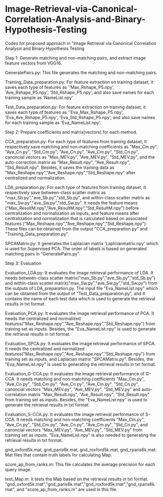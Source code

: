 # Image-Retrieval-via-Canonical-Correlation-Analysis-and-Binary-Hypothesis-Testing
Codes for proposed approach in "Image Retrieval via Canonical Correlation Analysis and Binary Hypothesis Testing

Step 1: Generate matching and non-matching pairs, and extract image feature vectors from VGG16.

GeneratePairs.py: This file generates the matching and non-matching pairs.

Training_Data_preparation.py: For feature extraction on training dataset, it saves each type of features as ''Max_Rshape_P5.npy', 'Ave_Rshape_P5.npy', 'Std_Rshape_P5.npy', and also save names for each training sample as 'NameList.npy'

Test_Data_preparation.py: For feature extraction on training dataset, it saves each type of features as ''Eva_Max_Rshape_P5.npy', 'Eva_Ave_Rshape_P5.npy', 'Eva_Std_Rshape_P5.npy', and also save names for each training sample as 'Eva_NameList.npy'.



Step 2: Prepare coefficients and matrix(vectors) for each method.

CCA_preparation.py: For each type of features from training dataset, It respectively save matching and non-matching coefficients as "Max_Cm.py", "Ave_Cn.py", "Std_Cm.py", "Ave_Cn.py", "Ave_Cm.py", "Std_Cn.py", canoncial vectors as "Max_MEV.py", "Ave_MEV.py", "Std_MEV.py", and the auto-correction matrix as "Max_Result.npy", "Ave_Result.npy", "Std_Result.npy". Besides, it saves the training data as "Max_Reshape.npy","Ave_Reshape.npy","Std_Reshape.npy" after centralized and normalization. 

LDA_preparation.py: For each type of features from training dataset, It respectively save between-class scatter matrix as "max_Sb.py","ave_Sb.py","std_Sb.py", and within-class scatter matrix as "max_Sw.py","ave_Sw.py","std_Sw.py". It needs the feature means ("Max_ResultM.npy","Ave_ResultM.npy","Std_ResultM.npy") before centralization and normalization as inputs, and feature means after centralization and normalization that is calculated based on associated features ("Max_Reshape.npy","Ave_Reshape.npy","Std_Reshape.npy"). These files can be obtained from the output "CCA_preparation.py" and "Training_Data_preparation.py".

SPCAMatrix.py: It generates the Laplacian matrix 'Laplcianmatrix.npy' which is used for Supervised PCA. The order of labels is based on generated matching pairs in "GeneratePairs.py".




Step 3: Evaluation

Evaluation_LDA.py: It evaluates the image retrieval performance of LDA. It needs between-class scatter matrix("max_Sb.py","ave_Sb.py","std_Sb.py") and within-class scatter matrix("max_Sw.py","ave_Sw.py","std_Sw.py") from the outputs of LDA_preparation.py. The input file "Eva_NameList.npy" which can be obtained from the output of "Test_Data_preparation.py", and it contains the name of each test data which is used to generate the retrieval results in txt format. 

Evaluation_PCA.py: It evaluates the image retrieval performance of PCA. It needs the centralized and normalized features("Max_Reshape.npy","Ave_Reshape.npy","Std_Reshape.npy") from training set as inputs.  Besides, the "Eva_NameList.npy" is used to generate the retrieval results in txt format.

Evaluation_SPCA.py: It evaluates the image retrieval performance of SPCA. It needs the centralized and normalized features("Max_Reshape.npy","Ave_Reshape.npy","Std_Reshape.npy") from training set as inputs, and Laplacian matrix "SPCAMatrix.py". Besides, the "Eva_NameList.npy" is used to generating the retrieval results in txt format.

Evaluation_G-CCA.py: It evaluates the image retrieval performance of G-CCA. It needs matching and non-matching coefficients "Max_Cm.py", "Ave_Cn.py", "Std_Cm.py", "Ave_Cn.py", "Ave_Cm.py", "Std_Cn.py", canoncial vectors "Max_MEV.py", "Ave_MEV.py", "Std_MEV.py" and auto-correlation matrix "Max_Result.npy", "Ave_Result.npy", "Std_Result.npy" from training set as inputs.  Besides, the "Eva_NameList.npy" is used to generate the retrieval results in txt format.

Evaluation_S-CCA.py: It evaluates the image retrieval performance of S-CCA. It needs matching and non-matching coefficients "Max_Cm.py", "Ave_Cn.py", "Std_Cm.py", "Ave_Cn.py", "Ave_Cm.py", "Std_Cn.py", and canoncial vectors "Max_MEV.py", "Ave_MEV.py", "Std_MEV.py" from training set as inputs. "Eva_NameList.npy" is also needed to generating the retrieval results in txt format.

gnd_oxford5k.mat, gnd_paris6k.mat, gnd_roxford5k.mat, gnd_rparis6k.mat: Mat files that contain truth labels for calculating Map.

score_ap_from_ranks.m: This file calculates the average precision for each query image.

test_Map.m: It tests the Map based on the retrieval results in txt format. "gnd_oxford5k.mat","gnd_paris6k.mat","gnd_roxford5k.mat","gnd_rparis6k.mat", and "score_ap_from_ranks.m" are used in this file.



